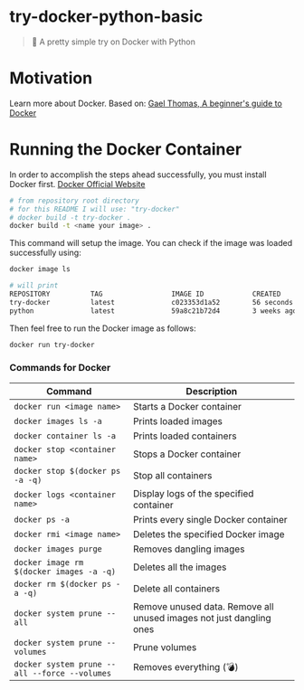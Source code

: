 # try-docker-python-basic
> 🐳 A pretty simple try on Docker with Python

# Motivation
Learn more about Docker.
Based on: [Gael Thomas, A beginner's guide to Docker](https://medium.freecodecamp.org/a-beginners-guide-to-docker-how-to-create-your-first-docker-application-cc03de9b639f)

# Running the Docker Container
In order to accomplish the steps ahead successfully, you must install Docker first.
[Docker Official Website](https://www.docker.com/get-started)

```bash
# from repository root directory
# for this README I will use: "try-docker"
# docker build -t try-docker .
docker build -t <name your image> .
```

This command will setup the image.
You can check if the image was loaded successfully using:

```bash
docker image ls

# will print
REPOSITORY          TAG                 IMAGE ID            CREATED             SIZE
try-docker          latest              c023353d1a52        56 seconds ago      929MB
python              latest              59a8c21b72d4        3 weeks ago         929MB
```

Then feel free to run the Docker image as follows:
```bash
docker run try-docker
```

### Commands for Docker

Command | Description
------------ | -------------
`docker run <image name>` | Starts a Docker container
`docker images ls -a` | Prints loaded images
`docker container ls -a` | Prints loaded containers
`docker stop <container name>` | Stops a Docker container
`docker stop $(docker ps -a -q)` | Stop all containers
`docker logs <container name>` | Display logs of the specified container
`docker ps -a` | Prints every single Docker container
`docker rmi <image name>` | Deletes the specified Docker image
`docker images purge` | Removes dangling images
`docker image rm $(docker images -a -q)` | Deletes all the images
`docker rm $(docker ps -a -q)` | Delete all containers
`docker system prune --all` | Remove unused data. Remove all unused images not just dangling ones
`docker system prune --volumes` | Prune volumes
`docker system prune --all --force --volumes` | Removes everything (💣)
